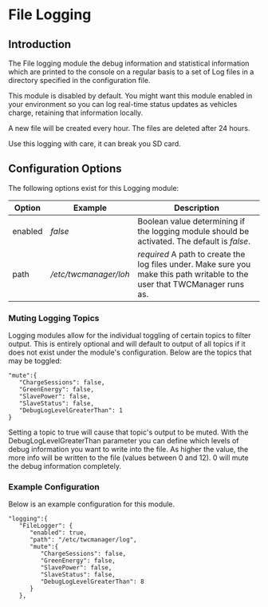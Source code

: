 # File Logging

## Introduction

The File logging module the debug information and statistical information which are printed to the console on a regular basis to a set of Log files in a directory specified in the configuration file.

This module is disabled by default. You might want this module enabled in your environment so you can log real-time status updates as vehicles charge, retaining that information locally.

A new file will be created every hour. The files are deleted after 24 hours.

Use this logging with care, it can break you SD card.

## Configuration Options

The following options exist for this Logging module:

| Option  | Example  | Description |
| ------- | -------- | ----------- |
| enabled | *false*  | Boolean value determining if the logging module should be activated. The default is *false*. |
| path    | */etc/twcmanager/loh* | *required* A path to create the log files under. Make sure you make this path writable to the user that TWCManager runs as. |

### Muting Logging Topics

Logging modules allow for the individual toggling of certain topics to filter output. This is entirely optional and will default to output of all topics if it does not exist under the module's configuration. Below are the topics that may be toggled:

```
"mute":{
   "ChargeSessions": false,
   "GreenEnergy": false,
   "SlavePower": false,
   "SlaveStatus": false,
   "DebugLogLevelGreaterThan": 1
}
```

Setting a topic to true will cause that topic's output to be muted. With the DebugLogLevelGreaterThan parameter you can define which levels of debug information you want to write into the file. As higher the value, the more info will be written to the file (values between 0 and 12). 0 will mute the debug information completely.

### Example Configuration

Below is an example configuration for this module.

```
"logging":{
   "FileLogger": {
      "enabled": true,
      "path": "/etc/twcmanager/log",
      "mute":{
         "ChargeSessions": false,
         "GreenEnergy": false,
         "SlavePower": false,
         "SlaveStatus": false,
         "DebugLogLevelGreaterThan": 8
      }                 
   },
```
